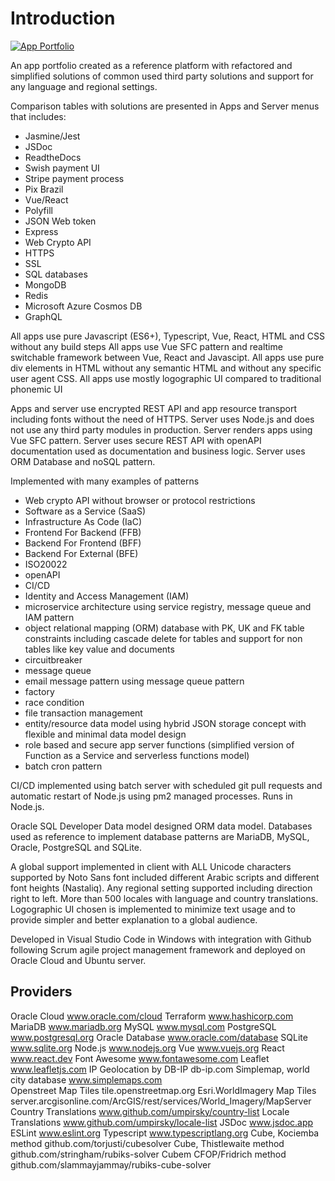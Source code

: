 # Introduction

[![App Portfolio](/common/documents/screenshot_app2_small.webp)](/common/documents/screenshot_app2.webp)

An app portfolio created as a reference platform with refactored and simplified solutions of common used third party solutions and support for any language and regional settings.

Comparison tables with solutions are presented in Apps and Server menus that includes:
- Jasmine/Jest
- JSDoc
- ReadtheDocs
- Swish payment UI
- Stripe payment process
- Pix Brazil
- Vue/React
- Polyfill
- JSON Web token
- Express
- Web Crypto API
- HTTPS
- SSL
- SQL databases
- MongoDB
- Redis
- Microsoft Azure Cosmos DB
- GraphQL

All apps use pure Javascript (ES6+), Typescript, Vue, React, HTML and CSS without any build steps
All apps use Vue SFC pattern and realtime switchable framework between Vue, React and Javascipt.
All apps use pure div elements in HTML without any semantic HTML and without any specific user agent CSS.
All apps use mostly logographic UI compared to traditional phonemic UI

Apps and server use encrypted REST API and app resource transport including fonts without the need of HTTPS.
Server uses Node.js and does not use any third party modules in production.
Server renders apps using Vue SFC pattern.
Server uses secure REST API with openAPI documentation used as documentation and business logic.
Server uses ORM Database and noSQL pattern.

Implemented with many examples of patterns
- Web crypto API without browser or protocol restrictions
- Software as a Service (SaaS)
- Infrastructure As Code (IaC)
- Frontend For Backend (FFB)
- Backend For Frontend (BFF)
- Backend For External (BFE)
- ISO20022
- openAPI
- CI/CD
- Identity and Access Management (IAM)
- microservice architecture using service registry, message queue and IAM pattern
- object relational mapping (ORM) database with PK, UK and FK table constraints including cascade delete for tables and support for non tables like key value and documents
- circuitbreaker
- message queue
- email message pattern using message queue pattern
- factory
- race condition
- file transaction management
- entity/resource data model using hybrid JSON storage concept with flexible and minimal data model design
- role based and secure app server functions (simplified version of Function as a Service and serverless functions model)
- batch cron pattern

CI/CD implemented using batch server with scheduled git pull requests and automatic restart 
of Node.js using pm2 managed processes.
Runs in Node.js.

Oracle SQL Developer Data model designed ORM data model.
Databases used as reference to implement database patterns are MariaDB, MySQL, Oracle, PostgreSQL and SQLite.

A global support implemented in client with ALL Unicode characters supported by Noto Sans font
included different Arabic scripts and different font heights (Nastaliq).
Any regional setting supported including direction right to left. More than 500 locales with language and
country translations. Logographic UI chosen is implemented to minimize text usage and to provide simpler and better explanation to a global audience.

Developed in Visual Studio Code in Windows with integration with Github following 
Scrum agile project management framework and deployed on Oracle Cloud and Ubuntu server.

## Providers

Oracle Cloud
www.oracle.com/cloud
Terraform
www.hashicorp.com
MariaDB
www.mariadb.org
MySQL
www.mysql.com
PostgreSQL
www.postgresql.org
Oracle Database
www.oracle.com/database
SQLite
www.sqlite.org
Node.js
www.nodejs.org
Vue
www.vuejs.org
React
www.react.dev
Font Awesome
www.fontawesome.com
Leaflet
www.leafletjs.com
IP Geolocation by DB-IP
db-ip.com
Simplemap, world city database
www.simplemaps.com	
Openstreet Map Tiles
tile.openstreetmap.org
Esri.WorldImagery Map Tiles
server.arcgisonline.com/ArcGIS/rest/services/World_Imagery/MapServer
Country Translations
www.github.com/umpirsky/country-list
Locale Translations
www.github.com/umpirsky/locale-list
JSDoc
www.jsdoc.app
ESLint
www.eslint.org
Typescript
www.typescriptlang.org
Cube, Kociemba method
github.com/torjusti/cubesolver
Cube, Thistlewaite method
github.com/stringham/rubiks-solver
Cubem CFOP/Fridrich method
github.com/slammayjammay/rubiks-cube-solver
